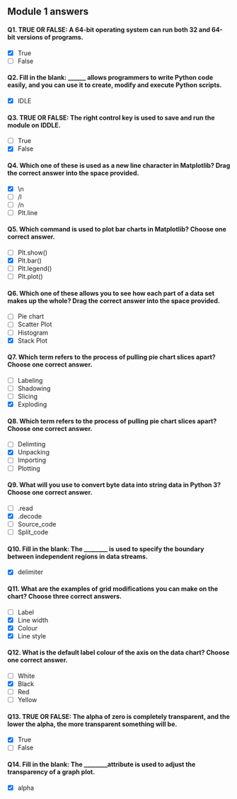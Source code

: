 ## Module 1 answers

#### Q1. TRUE OR FALSE: A 64-bit operating system can run both 32 and 64-bit versions of programs.
- [x] True
- [ ] False

#### Q2. Fill in the blank: ______ allows programmers to write Python code easily, and you can use it to create, modify and execute Python scripts.
- [x] IDLE

#### Q3. TRUE OR FALSE: The right control key is used to save and run the module on IDDLE.
- [ ] True
- [x] False

#### Q4. Which one of these is used as a new line character in Matplotlib? Drag the correct answer into the space provided.
- [x] \n
- [ ] /l
- [ ] /n
- [ ] Plt.line

#### Q5. Which command is used to plot bar charts in Matplotlib? Choose one correct answer.
- [ ] Plt.show()
- [x] Plt.bar()
- [ ] Plt.legend()
- [ ] Plt.plot()

#### Q6. Which one of these allows you to see how each part of a data set makes up the whole? Drag the correct answer into the space provided.
- [ ] Pie chart
- [ ] Scatter Plot
- [ ] Histogram
- [x] Stack Plot

#### Q7. Which term refers to the process of pulling pie chart slices apart? Choose one correct answer.
- [ ] Labeling
- [ ] Shadowing
- [ ] Slicing
- [x] Exploding

#### Q8. Which term refers to the process of pulling pie chart slices apart? Choose one correct answer.
- [ ] Delimting
- [x] Unpacking
- [ ] Importing
- [ ] Plotting

#### Q9. What will you use to convert byte data into string data in Python 3? Choose one correct answer.
- [ ] .read
- [x] .decode
- [ ] Source_code
- [ ] Split_code

#### Q10. Fill in the blank: The ________ is used to specify the boundary between independent regions in data streams.
- [x] delimiter

#### Q11. What are the examples of grid modifications you can make on the chart? Choose three correct answers.
- [ ] Label
- [x] Line width
- [x] Colour
- [x] Line style

#### Q12. What is the default label colour of the axis on the data chart? Choose one correct answer.
- [ ] White
- [x] Black
- [ ] Red
- [ ] Yellow

#### Q13. TRUE OR FALSE: The alpha of zero is completely transparent, and the lower the alpha, the more transparent something will be.
- [x] True
- [ ] False

#### Q14. Fill in the blank: The ________attribute is used to adjust the transparency of a graph plot.
- [x] alpha

